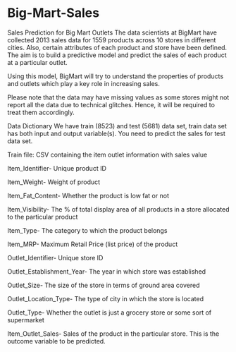 # Big-Mart-Sales

Sales Prediction for Big Mart Outlets
The data scientists at BigMart have collected 2013 sales data for 1559 products across 10 stores in different cities. Also, certain attributes of each product and store have been defined. The aim is to build a predictive model and predict the sales of each product at a particular outlet.

Using this model, BigMart will try to understand the properties of products and outlets which play a key role in increasing sales.

Please note that the data may have missing values as some stores might not report all the data due to technical glitches. Hence, it will be required to treat them accordingly. 



Data Dictionary
We have train (8523) and test (5681) data set, train data set has both input and output variable(s). You need to predict the sales for test data set.



Train file: CSV containing the item outlet information with sales value

Item_Identifier-	Unique product ID

Item_Weight-	Weight of product

Item_Fat_Content-	Whether the product is low fat or not

Item_Visibility-	The % of total display area of all products in a store allocated to the particular product

Item_Type-	The category to which the product belongs

Item_MRP-	Maximum Retail Price (list price) of the product

Outlet_Identifier-	Unique store ID

Outlet_Establishment_Year-	The year in which store was established

Outlet_Size-	The size of the store in terms of ground area covered

Outlet_Location_Type-	The type of city in which the store is located

Outlet_Type-	Whether the outlet is just a grocery store or some sort of supermarket

Item_Outlet_Sales-	Sales of the product in the particular store. This is the outcome variable to be predicted.
 
